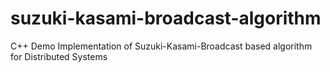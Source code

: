 # suzuki-kasami-broadcast-algorithm
C++ Demo Implementation of Suzuki-Kasami-Broadcast based algorithm for Distributed Systems

